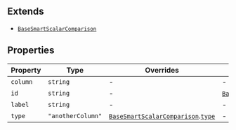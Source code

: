 ## Extends

- [`BaseSmartScalarComparison`](BaseSmartScalarComparison.md)

## Properties

| Property                     | Type              | Overrides                                                                                               | Inherited from                                                                                      |
| ---------------------------- | ----------------- | ------------------------------------------------------------------------------------------------------- | --------------------------------------------------------------------------------------------------- |
| <a id="column"></a> `column` | `string`          | -                                                                                                       | -                                                                                                   |
| <a id="id"></a> `id`         | `string`          | -                                                                                                       | [`BaseSmartScalarComparison`](BaseSmartScalarComparison.md).[`id`](BaseSmartScalarComparison.md#id) |
| <a id="label"></a> `label`   | `string`          | -                                                                                                       | -                                                                                                   |
| <a id="type"></a> `type`     | `"anotherColumn"` | [`BaseSmartScalarComparison`](BaseSmartScalarComparison.md).[`type`](BaseSmartScalarComparison.md#type) | -                                                                                                   |
